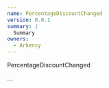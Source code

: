 ```yaml
---
name: PercentageDiscountChanged
version: 0.0.1
summary: |
  Summary
owners:
  - Arkency
---
```


PercentageDiscountChanged

...
